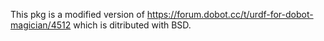 This pkg is a modified version of https://forum.dobot.cc/t/urdf-for-dobot-magician/4512 which is ditributed with BSD.